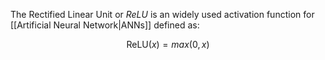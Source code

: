 The Rectified Linear Unit or *ReLU* is an widely used activation function for [[Artificial Neural Network|ANNs]] defined as:

$$\text{ReLU}(x) = max(0,x)$$

